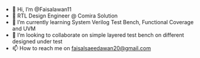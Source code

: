 - 👋 Hi, I’m @Faisalawan11
- 👀 RTL Design Engineer @ Comira Solution
- 🌱 I’m currently learning System Verilog Test Bench, Functional Coverage and UVM
- 💞️ I’m looking to collaborate on simple layered test bench on different designed under test
- 📫 How to reach me on faisalsaeedawan20@gmail.com

<!---
Faisalawan11/Faisalawan11 is a ✨ special ✨ repository because its `README.md` (this file) appears on your GitHub profile.
You can click the Preview link to take a look at your changes.
--->
